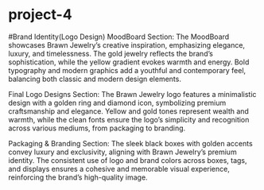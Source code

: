# project-4
#Brand Identity(Logo Design)
MoodBoard Section:
The MoodBoard showcases Brawn Jewelry’s creative inspiration, emphasizing elegance, luxury, and timelessness. The gold jewelry reflects the brand’s sophistication, while the yellow gradient evokes warmth and energy. Bold typography and modern graphics add a youthful and contemporary feel, balancing both classic and modern design elements.

Final Logo Designs Section:
The Brawn Jewelry logo features a minimalistic design with a golden ring and diamond icon, symbolizing premium craftsmanship and elegance. Yellow and gold tones represent wealth and warmth, while the clean fonts ensure the logo’s simplicity and recognition across various mediums, from packaging to branding.

Packaging & Branding Section:
The sleek black boxes with golden accents convey luxury and exclusivity, aligning with Brawn Jewelry’s premium identity. The consistent use of logo and brand colors across boxes, tags, and displays ensures a cohesive and memorable visual experience, reinforcing the brand’s high-quality image.
